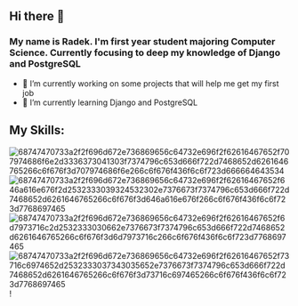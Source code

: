 ## Hi there 👋
### My name is Radek. I'm first year student majoring Computer Science. Currently focusing to deep my knowledge of Django and PostgreSQL

- 🔭 I’m currently working on some projects that will help me get my first job
- 🌱 I’m currently learning Django and PostgreSQL

## My Skills:

![68747470733a2f2f696d672e736869656c64732e696f2f62616467652f707974686f6e2d3336373041303f7374796c653d666f722d7468652d6261646765266c6f676f3d707974686f6e266c6f676f436f6c6f723d666664643534](https://github.com/RadekKusiak71/RadekKusiak71/assets/121208184/4c826024-af15-4795-b37e-97d6ec9dcb31)
![68747470733a2f2f696d672e736869656c64732e696f2f62616467652f646a616e676f2d2532333039324532302e7376673f7374796c653d666f722d7468652d6261646765266c6f676f3d646a616e676f266c6f676f436f6c6f723d7768697465](https://github.com/RadekKusiak71/RadekKusiak71/assets/121208184/62710335-c733-44e4-9e9d-880629fc3deb)
![68747470733a2f2f696d672e736869656c64732e696f2f62616467652f6d7973716c2d2532333030662e7376673f7374796c653d666f722d7468652d6261646765266c6f676f3d6d7973716c266c6f676f436f6c6f723d7768697465](https://github.com/RadekKusiak71/RadekKusiak71/assets/121208184/c5ad9ed9-c0cf-4f62-bb05-e72ba792d4df)
![68747470733a2f2f696d672e736869656c64732e696f2f62616467652f73716c6974652d2532333037343035652e7376673f7374796c653d666f722d7468652d6261646765266c6f676f3d73716c697465266c6f676f436f6c6f723d7768697465](https://github.com/RadekKusiak71/RadekKusiak71/assets/121208184/bdc4c49f-5bd4-4efe-8945-8a8e706d39d4)
!


